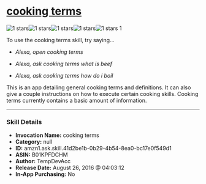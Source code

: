 # [cooking terms](http://alexa.amazon.com/#skills/amzn1.ask.skill.41d2be1b-0b29-4b54-8ea0-bc17e0f549d1)
![1 stars](../../images/ic_star_black_18dp_1x.png)![1 stars](../../images/ic_star_border_black_18dp_1x.png)![1 stars](../../images/ic_star_border_black_18dp_1x.png)![1 stars](../../images/ic_star_border_black_18dp_1x.png)![1 stars](../../images/ic_star_border_black_18dp_1x.png) 1

To use the cooking terms skill, try saying...

* *Alexa, open cooking terms*

* *Alexa, ask cooking terms what is beef*

* *Alexa, ask cooking terms how do i boil*

This is an app detailing general cooking terms and definitions. It can also give a couple instructions on how to execute certain cooking skills. Cooking terms currently contains a basic amount of information.

***

### Skill Details

* **Invocation Name:** cooking terms
* **Category:** null
* **ID:** amzn1.ask.skill.41d2be1b-0b29-4b54-8ea0-bc17e0f549d1
* **ASIN:** B01KPFDCHM
* **Author:** TempDevAcc
* **Release Date:** August 26, 2016 @ 04:03:12
* **In-App Purchasing:** No
